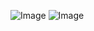 ![Image](https://github.com/user-attachments/assets/5e9baa70-9e7a-4aa3-a921-1f07989e06ae)
![Image](https://github.com/user-attachments/assets/be327e5f-d701-42d3-bad1-531513f3fa4e)
